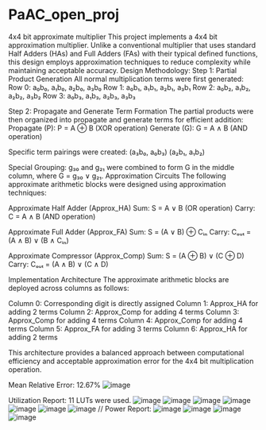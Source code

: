 # PaAC_open_proj
4x4 bit approximate multiplier
This project implements a 4x4 bit approximation multiplier. Unlike a conventional multiplier that uses standard Half Adders (HAs) and Full Adders (FAs) with their typical defined functions, this design employs approximation techniques to reduce complexity while maintaining acceptable accuracy.
Design Methodology:
Step 1: Partial Product Generation
All normal multiplication terms were first generated:
Row 0: a₀b₀, a₁b₀, a₂b₀, a₃b₀
Row 1: a₀b₁, a₁b₁, a₂b₁, a₃b₁
Row 2: a₀b₂, a₁b₂, a₂b₂, a₃b₂
Row 3: a₀b₃, a₁b₃, a₂b₃, a₃b₃

Step 2: Propagate and Generate Term Formation
The partial products were then organized into propagate and generate terms for efficient addition:
Propagate (P): P = A ⊕ B (XOR operation)
Generate (G): G = A ∧ B (AND operation)

Specific term pairings were created:
(a₃b₀, a₀b₃)
(a₂b₁, a₁b₂)

Special Grouping: g₃₀ and g₂₁ were combined to form G in the middle column, where G = g₃₀ ∨ g₂₁.
Approximation Circuits
The following approximate arithmetic blocks were designed using approximation techniques:

Approximate Half Adder (Approx_HA)
Sum: S = A ∨ B (OR operation)
Carry: C = A ∧ B (AND operation)

Approximate Full Adder (Approx_FA)
Sum: S = (A ∨ B) ⊕ Cᵢₙ
Carry: Cₒᵤₜ = (A ∧ B) ∨ (B ∧ Cᵢₙ)

Approximate Compressor (Approx_Comp)
Sum: S = (A ⊕ B) ∨ (C ⊕ D)
Carry: Cₒᵤₜ = (A ∧ B) ∨ (C ∧ D)

Implementation Architecture
The approximate arithmetic blocks are deployed across columns as follows:

Column 0: Corresponding digit is directly assigned
Column 1: Approx_HA for adding 2 terms
Column 2: Approx_Comp for adding 4 terms
Column 3: Approx_Comp for adding 4 terms
Column 4: Approx_Comp for adding 4 terms
Column 5: Approx_FA for adding 3 terms
Column 6: Approx_HA for adding 2 terms

This architecture provides a balanced approach between computational efficiency and acceptable approximation error for the 4x4 bit multiplication operation.

Mean Relative Error: 12.67%
![image](https://github.com/user-attachments/assets/4bf8ed75-9d9f-4c20-bc21-3218bbb6866e)

Utilization Report: 11 LUTs were used.
![image](https://github.com/user-attachments/assets/feae9ca8-9c59-4982-9480-7002ed014b10)
![image](https://github.com/user-attachments/assets/79968b93-cba4-490c-b7f8-721ca7865745)
![image](https://github.com/user-attachments/assets/28317803-1ce4-4c02-a89d-ff2dda46d524)
![image](https://github.com/user-attachments/assets/2d2c3338-820b-47bd-b8c3-71edf9d5c941)
![image](https://github.com/user-attachments/assets/e99d3c3b-423a-4ff4-af53-654619ed6eda)
![image](https://github.com/user-attachments/assets/97853ed0-cde8-4fe7-b3d0-29ba134fbb44)
![image](https://github.com/user-attachments/assets/f82831c8-52d0-4f40-a9ba-375302e356cb)
//
Power Report:
![image](https://github.com/user-attachments/assets/9d7a9eca-e9fc-43e1-8180-306c20c2a3a9)
![image](https://github.com/user-attachments/assets/9c1df2f3-69ee-4e71-b584-5c1baa4724fb)
![image](https://github.com/user-attachments/assets/f3ddbd13-2e90-4292-b9c8-6d3a37552536)
![image](https://github.com/user-attachments/assets/72476c50-ddb9-4ee2-9eb6-4112359d6590)









